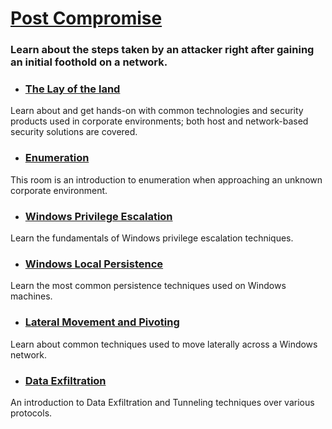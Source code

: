 # [Post Compromise]()
### Learn about the steps taken by an attacker right after gaining an initial foothold on a network.

- ### [The Lay of the land](https://tryhackme.com/jr/thelayoftheland)
Learn about and get hands-on with common technologies and security products used in corporate environments; both host and network-based security solutions are covered.

- ### [Enumeration](https://tryhackme.com/jr/enumerationpe)
This room is an introduction to enumeration when approaching an unknown corporate environment.

- ### [Windows Privilege Escalation](https://tryhackme.com/jr/windowsprivesc20)
Learn the fundamentals of Windows privilege escalation techniques.

- ### [Windows Local Persistence](https://tryhackme.com/jr/windowslocalpersistence)
Learn the most common persistence techniques used on Windows machines.

- ### [Lateral Movement and Pivoting](https://tryhackme.com/jr/lateralmovementandpivoting)
Learn about common techniques used to move laterally across a Windows network.

- ### [Data Exfiltration](https://tryhackme.com/jr/dataxexfilt)
An introduction to Data Exfiltration and Tunneling techniques over various protocols.
